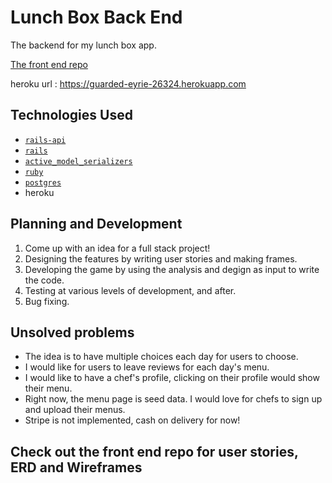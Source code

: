 # Lunch Box Back End

The backend for my lunch box app.

<a href="https://github.com/sujkid/capstone-front-end">The front end repo</a>

heroku url : https://guarded-eyrie-26324.herokuapp.com

## Technologies Used

-   [`rails-api`](https://github.com/rails-api/rails-api)
-   [`rails`](https://github.com/rails/rails)
-   [`active_model_serializers`](https://github.com/rails-api/active_model_serializers)
-   [`ruby`](https://www.ruby-lang.org/en/)
-   [`postgres`](http://www.postgresql.org)
-   heroku


## Planning and Development

1.  Come up with an idea for a full stack project!
1.  Designing the features by writing user stories and making frames.
1.  Developing the game by using the analysis and degign as input to write the code.
1.  Testing at various levels of development, and after.
1.  Bug fixing.

## Unsolved problems

-  The idea is to have multiple choices each day for users to choose.
-  I would like for users to leave reviews for each day's menu.
-  I would like to have a chef's profile, clicking on their profile would
   show their menu.
-  Right now, the menu page is seed data. I would love for chefs to sign up
   and upload their menus.
-  Stripe is not implemented, cash on delivery for now!

## Check out the front end repo for user stories, ERD and Wireframes
